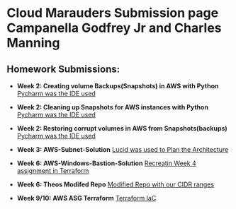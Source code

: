 <h1>Cloud Marauders Submission page Campanella Godfrey Jr and Charles Manning</h1>

<h2>Homework Submissions:</h2>

- <b>Week 2: Creating volume Backups(Snapshots) in AWS with Python </b>
      [Pycharm was the IDE used](https://github.com/CloudMarauders/Creating-volume-Backups-Snapshots-in-AWS-with-Python.git)
  
- <b>Week 2: Cleaning up Snapshots for AWS instances with Python </b>
      [Pycharm was the IDE used](https://github.com/CloudMarauders/Cleaning-up-Snapshots-for-AWS-instances-with-Python.git)

 - <b>Week 2: Restoring corrupt volumes in AWS from Snapshots(backups)</b>
     [Pycharm was the IDE used](https://github.com/CloudMarauders/Restoring-corrupt-volumes-in-AWS-from-Snapshots-backups-.git)
   

 - <b>Week 3: AWS-Subnet-Solution</b>
       [Lucid was used to Plan the Architecture](https://github.com/CloudMarauders/AWS-Subnet-Solution.git)



 - <b>Week 6: AWS-Windows-Bastion-Solution</b>
       [Recreatin Week 4 assignment in Terraform](https://github.com/CloudMarauders/AWS-Terraform-VPC-Windowsbastion.git)

- <b>Week 6: Theos Modifed Repo</b>
       [Modified Repo with our CIDR ranges](https://github.com/CloudMarauders/Modified-Repo.git)

- <b>Week 9/10: AWS ASG Terraform</b>
       [Terraform IaC](https://github.com/CloudMarauders/AWS-ASG-Terraform.git)




